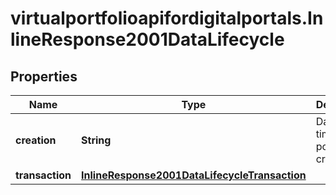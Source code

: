 # virtualportfolioapifordigitalportals.InlineResponse2001DataLifecycle

## Properties

Name | Type | Description | Notes
------------ | ------------- | ------------- | -------------
**creation** | **String** | Date and time of the portfolio creation. | [optional] 
**transaction** | [**InlineResponse2001DataLifecycleTransaction**](InlineResponse2001DataLifecycleTransaction.md) |  | [optional] 



